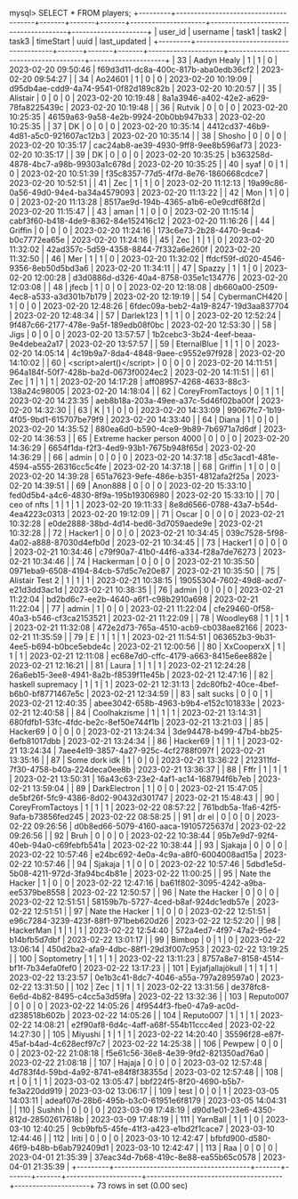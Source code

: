 mysql> SELECT * FROM players;
+---------+--------------------------------------+-------+-------+-------+---------------------+--------------------------------------+---------------------+
| user_id | username                             | task1 | task2 | task3 | timeStart           | uuid                                 | last_updated        |
+---------+--------------------------------------+-------+-------+-------+---------------------+--------------------------------------+---------------------+
|      33 | Aadyn Healy                          |     1 |     1 |     0 | 2023-02-20 09:50:46 | f69d3d11-dc8a-400c-817b-aba0edb36cf2 | 2023-02-20 09:54:27 |
|      34 | Ao24601                              |     1 |     0 |     0 | 2023-02-20 10:19:09 | d95db4ae-cdd9-4a74-9541-0f82d189c82b | 2023-02-20 10:20:57 |
|      35 | Alistair                             |     0 |     0 |     0 | 2023-02-20 10:19:48 | 8a1a3946-a402-42e2-a629-78fa8225439c | 2023-02-20 10:19:48 |
|      36 | Rutvik                               |     0 |     0 |     0 | 2023-02-20 10:25:35 | 46159a63-9a58-4e2b-9924-20b0bb947b33 | 2023-02-20 10:25:35 |
|      37 | DK                                   |     0 |     0 |     0 | 2023-02-20 10:35:14 | 4412cd37-46b9-4d81-a5c0-921607ac12b3 | 2023-02-20 10:35:14 |
|      38 | Shosho                               |     0 |     0 |     0 | 2023-02-20 10:35:17 | cac24ab8-ae39-4930-9ff8-9ee8b596af73 | 2023-02-20 10:35:17 |
|      39 | DK                                   |     0 |     0 |     0 | 2023-02-20 10:35:25 | b363258d-4878-4bc7-a98b-99303a1c678d | 2023-02-20 10:35:25 |
|      40 | syaf                                 |     0 |     1 |     0 | 2023-02-20 10:51:39 | f35c8357-77d5-4f7d-8e76-1860668cdce7 | 2023-02-20 10:52:51 |
|      41 | Zec                                  |     1 |     1 |     0 | 2023-02-20 11:12:13 | 19a99c86-0a56-49d0-94e4-ba34a4579093 | 2023-02-20 11:13:22 |
|      42 | Mon                                  |     1 |     0 |     0 | 2023-02-20 11:13:28 | 8517ae9d-194b-4365-a1b6-e0e9cdf68f2d | 2023-02-20 11:15:47 |
|      43 | aman                                 |     1 |     0 |     0 | 2023-02-20 11:15:14 | cabf3f60-b418-4de9-8362-84e152416c12 | 2023-02-20 11:16:26 |
|      44 | Griffin                              |     0 |     0 |     0 | 2023-02-20 11:24:16 | 173c6e73-2b28-4470-9ca4-b0c7772ea65e | 2023-02-20 11:24:16 |
|      45 | Zec                                  |     1 |     1 |     0 | 2023-02-20 11:32:02 | 42ad357c-5d59-4358-8844-7f332a6e260f | 2023-02-20 11:32:50 |
|      46 | Mer                                  |     1 |     1 |     0 | 2023-02-20 11:32:02 | ffdcf59f-d020-4546-9356-8eb50d5bd3a6 | 2023-02-20 11:34:11 |
|      47 | Spazzy                               |     1 |     1 |     0 | 2023-02-20 12:00:28 | d3d0886d-d326-40a4-8758-035e1c134776 | 2023-02-20 12:03:08 |
|      48 | jfecb                                |     1 |     0 |     0 | 2023-02-20 12:18:08 | db660a00-2509-4ec8-a533-a3d301b7b179 | 2023-02-20 12:19:19 |
|      54 | CybermanCH420                        |     1 |     0 |     0 | 2023-02-20 12:48:26 | 6fdec09a-beb2-4a19-8247-19d3aa837704 | 2023-02-20 12:48:34 |
|      57 | Darlek123                            |     1 |     1 |     0 | 2023-02-20 12:52:24 | 9f487c66-2177-478e-9a5f-189edb08f0bc | 2023-02-20 12:53:30 |
|      58 | Jigs                                 |     0 |     0 |     0 | 2023-02-20 13:57:57 | 1b2cebc3-3b24-4eef-beaa-9e4debea2a17 | 2023-02-20 13:57:57 |
|      59 | EternalBlue                          |     1 |     1 |     0 | 2023-02-20 14:05:14 | 4c19b9a7-8da4-4848-9aee-c9552e97f928 | 2023-02-20 14:10:02 |
|      60 | &lt;script&gt;alert()&lt;/script&gt; |     0 |     0 |     0 | 2023-02-20 14:11:51 | 964a184f-50f7-428b-ba2d-0673f0024ec2 | 2023-02-20 14:11:51 |
|      61 | Zec                                  |     1 |     1 |     1 | 2023-02-20 14:17:28 | aff08957-4268-4633-88c3-138a24c98005 | 2023-02-20 14:18:04 |
|      62 | CoreyFromTactoys                     |     0 |     1 |     1 | 2023-02-20 14:23:35 | aeb8b18a-203a-49ee-a37c-5d46f02ba00f | 2023-02-20 14:32:30 |
|      63 | K                                    |     1 |     0 |     0 | 2023-02-20 14:33:09 | 99067fc7-1b19-4f05-9bd1-615707be79f9 | 2023-02-20 14:33:40 |
|      64 | Diana                                |     1 |     0 |     0 | 2023-02-20 14:35:52 | 880ea6d0-b590-4ce9-9b89-7b6971a7d6df | 2023-02-20 14:36:53 |
|      65 | Extreme hacker person 4000           |     0 |     0 |     0 | 2023-02-20 14:36:29 | 6654f1da-f2f3-4ed9-93b1-7675b948f65d | 2023-02-20 14:36:29 |
|      66 | admin                                |     0 |     0 |     0 | 2023-02-20 14:37:18 | d5c3acd1-481e-4594-a555-26316cc5c4fe | 2023-02-20 14:37:18 |
|      68 | Griffin                              |     1 |     0 |     0 | 2023-02-20 14:39:28 | 651a7623-9efe-486e-b351-4812afa2f25a | 2023-02-20 14:39:51 |
|      69 | Anon888                              |     0 |     0 |     0 | 2023-02-20 15:33:10 | fed0d5b4-a4c6-4830-8f9a-195b19306980 | 2023-02-20 15:33:10 |
|      70 | ceo of nfts                          |     1 |     1 |     1 | 2023-02-20 19:11:33 | 8e8d6566-0788-43a7-b54d-4ea4223c0313 | 2023-02-20 19:12:09 |
|      71 | Oscar                                |     0 |     0 |     0 | 2023-02-21 10:32:28 | e0de2888-38bd-4d14-bed6-3d7059aede9e | 2023-02-21 10:32:28 |
|      72 | Hacker1                              |     0 |     0 |     0 | 2023-02-21 10:34:45 | 039c7528-5f98-4a02-a888-87030d4efb0d | 2023-02-21 10:34:45 |
|      73 | Hacker1                              |     0 |     0 |     0 | 2023-02-21 10:34:46 | c79f90a7-41b0-44f6-a334-f28a7de76273 | 2023-02-21 10:34:46 |
|      74 | Hackerman                            |     0 |     0 |     0 | 2023-02-21 10:35:50 | 0971eba9-6508-4194-84cb-57d5c7e20e87 | 2023-02-21 10:35:50 |
|      75 | Alistair Test 2                      |     1 |     1 |     1 | 2023-02-21 10:38:15 | 19055304-7602-49d8-acd7-e21d3dd3ac1d | 2023-02-21 10:38:35 |
|      76 | admin                                |     0 |     0 |     0 | 2023-02-21 11:22:04 | bd2bd6c7-ee2b-4640-a6f1-c98b2910a698 | 2023-02-21 11:22:04 |
|      77 | admin                                |     1 |     0 |     0 | 2023-02-21 11:22:04 | cfe29460-0f58-40a3-b546-cf3ca2153521 | 2023-02-21 11:22:09 |
|      78 | Woodley68                            |     1 |     1 |     1 | 2023-02-21 11:32:08 | 472e2d73-765a-4510-acb9-cb038ae82166 | 2023-02-21 11:35:59 |
|      79 | E                                    |     1 |     1 |     1 | 2023-02-21 11:54:51 | 063652b3-9b31-4ee5-b694-b0bce5ebde4c | 2023-02-21 12:00:56 |
|      80 | XxCooperxX                           |     1 |     1 |     1 | 2023-02-21 12:11:08 | ec68e7d0-cffc-4179-a663-8415e6ee882e | 2023-02-21 12:16:21 |
|      81 | Laura                                |     1 |     1 |     1 | 2023-02-21 12:24:28 | 26a6eb15-3ee8-4941-8a2b-f8539f11e45b | 2023-02-21 12:47:16 |
|      82 | haskell supremacy                    |     1 |     1 |     1 | 2023-02-21 12:31:13 | 2dc80fb2-40ce-4bef-b6b0-bf8771467e5c | 2023-02-21 12:34:59 |
|      83 | salt sucks                           |     0 |     0 |     1 | 2023-02-21 12:40:35 | abee3042-658b-4963-b9b4-e152c101833e | 2023-02-21 12:40:58 |
|      84 | Coolhakzisme                         |     1 |     1 |     1 | 2023-02-21 13:14:31 | 680fdfb1-53fc-4fdc-be2c-8ef50e744f1b | 2023-02-21 13:21:03 |
|      85 | Hacker69                             |     0 |     0 |     0 | 2023-02-21 13:24:34 | 3de94478-b499-47b4-bb25-6efb81017dbb | 2023-02-21 13:24:34 |
|      86 | Hacker69                             |     1 |     1 |     1 | 2023-02-21 13:24:34 | 7aee4e19-3857-4a27-925c-4cf2788f097f | 2023-02-21 13:35:16 |
|      87 | Some dork idk                        |     1 |     0 |     0 | 2023-02-21 13:36:22 | 212311fd-7f30-4758-b40a-224deca0ee8b | 2023-02-21 13:36:37 |
|      88 | Fffr                                 |     1 |     1 |     1 | 2023-02-21 13:50:31 | 16a43c63-23e2-4af1-ac14-168794f6b7eb | 2023-02-21 13:59:04 |
|      89 | DarkElectron                         |     1 |     0 |     0 | 2023-02-21 15:47:05 | de5bf26f-5fc9-4386-8d02-90432d301747 | 2023-02-21 15:48:43 |
|      90 | CoreyFromTactoys                     |     1 |     1 |     1 | 2023-02-22 08:57:22 | 761bdb5a-1fa6-42f5-9afa-b73856fed245 | 2023-02-22 08:58:25 |
|      91 | dr el                                |     0 |     0 |     0 | 2023-02-22 09:26:56 | d0b8ed66-5079-4160-aaca-19105725637d | 2023-02-22 09:26:56 |
|      92 | Bruh                                 |     0 |     0 |     0 | 2023-02-22 10:38:44 | 95b7e9d7-92f4-40eb-94a0-c69febfb541a | 2023-02-22 10:38:44 |
|      93 | Sjakaja                              |     0 |     0 |     0 | 2023-02-22 10:57:46 | e24bc692-4e0a-4c9a-a8f0-6004008ad15a | 2023-02-22 10:57:46 |
|      94 | Sjakaja                              |     1 |     0 |     0 | 2023-02-22 10:57:46 | 5dbd1e5d-5b08-4211-972d-3fa94bc4b81e | 2023-02-22 11:00:25 |
|      95 | Nate the Hacker                      |     1 |     0 |     0 | 2023-02-22 12:47:16 | ba61f802-3095-4242-a9ba-ee5379be8558 | 2023-02-22 12:50:57 |
|      96 | Nate the Hacker                      |     0 |     0 |     0 | 2023-02-22 12:51:51 | 58159b7b-5727-4ced-b8af-924dc1edb57e | 2023-02-22 12:51:51 |
|      97 | Nate the Hacker                      |     1 |     0 |     0 | 2023-02-22 12:51:51 | e96c7284-3239-423f-88f1-971beb620d26 | 2023-02-22 12:52:20 |
|      98 | HackerMan                            |     1 |     1 |     1 | 2023-02-22 12:54:40 | 572a4ed7-4f97-47a2-95e4-b14bfb5d7dbf | 2023-02-22 13:01:17 |
|      99 | Bimbop                               |     0 |     1 |     0 | 2023-02-22 13:06:14 | 450d2ba2-afa9-4dbc-88f1-29d3f007c953 | 2023-02-22 13:19:25 |
|     100 | Soptometry                           |     1 |     1 |     1 | 2023-02-22 13:11:23 | 8757a8e7-8158-4514-bf1f-7b34efa0fef0 | 2023-02-22 13:17:23 |
|     101 | Eyjafjallajökull                     |     1 |     1 |     1 | 2023-02-22 13:23:57 | 0e1b3c41-8dc7-4046-a55a-797a289597a0 | 2023-02-22 13:31:50 |
|     102 | Zec                                  |     1 |     1 |     1 | 2023-02-22 13:31:56 | de378fc8-6e6d-4b82-8495-c4cc5a3d59fa | 2023-02-22 13:32:36 |
|     103 | Reputo007                            |     0 |     0 |     0 | 2023-02-22 14:05:26 | 4f9544f3-fbe0-47a9-ac0d-d238518b602b | 2023-02-22 14:05:26 |
|     104 | Reputo007                            |     1 |     1 |     1 | 2023-02-22 14:08:21 | e2f90af8-6d4c-4aff-a68f-554b11ccc4ed | 2023-02-22 14:27:30 |
|     105 | Miyushi                              |     1 |     1 |     1 | 2023-02-22 14:20:40 | 35596f28-e87f-45af-b4ad-4c628ecf97c7 | 2023-02-22 14:25:38 |
|     106 | Pewpew                               |     0 |     0 |     0 | 2023-02-22 21:08:18 | f5e61c56-36e8-4e39-9fd2-821350ad76a0 | 2023-02-22 21:08:18 |
|     107 | Hajaja                               |     0 |     0 |     0 | 2023-03-02 12:57:48 | 4d783f4d-59bd-4a92-8741-e84f8f38355d | 2023-03-02 12:57:48 |
|     108 | rt                                   |     0 |     1 |     1 | 2023-03-02 13:05:47 | bbf224f5-8f20-4690-b5b7-fe3a220dd919 | 2023-03-02 13:06:17 |
|     109 | test                                 |     0 |     0 |     1 | 2023-03-05 14:03:11 | adeaf07d-28b6-495b-b3c0-61951e6f8179 | 2023-03-05 14:04:31 |
|     110 | Sushhh                               |     0 |     0 |     0 | 2023-03-09 17:48:19 | d90d1e01-23e6-4350-812d-28502617618b | 2023-03-09 17:48:19 |
|     111 | YarnBall                             |     1 |     1 |     0 | 2023-03-10 12:40:25 | 9cb9bfb5-45fe-41f3-a423-e1bd2f1cace7 | 2023-03-10 12:44:46 |
|     112 | Iriti                                |     0 |     0 |     0 | 2023-03-10 12:42:47 | bfbfd900-d580-46f9-b48b-b6ab792409d1 | 2023-03-10 12:42:47 |
|     113 | Raa                                  |     0 |     0 |     0 | 2023-04-01 21:35:39 | 37eac34d-7b68-419c-8e88-ea55b65c0578 | 2023-04-01 21:35:39 |
+---------+--------------------------------------+-------+-------+-------+---------------------+--------------------------------------+---------------------+
73 rows in set (0.00 sec)